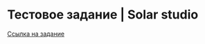 # Тестовое задание | Solar studio

[Ссылка на задание](https://negodiaev.github.io/test-work_solar-studio/)

